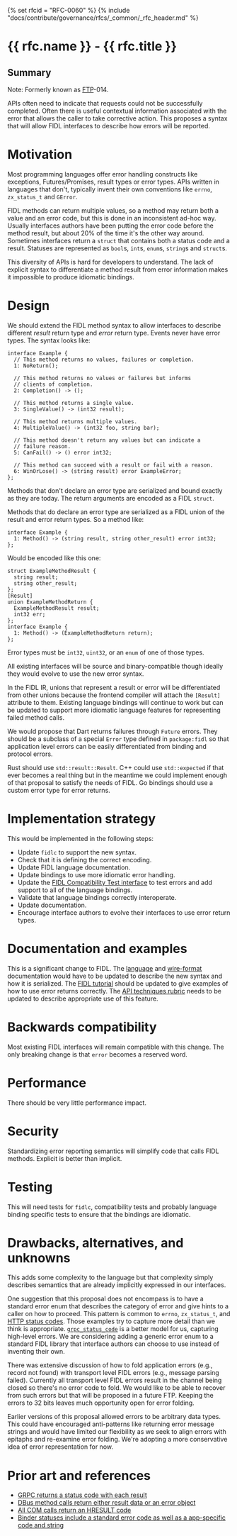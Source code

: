 {% set rfcid = "RFC-0060" %}
{% include "docs/contribute/governance/rfcs/_common/_rfc_header.md" %}
# {{ rfc.name }} - {{ rfc.title }}
<!-- SET the `rfcid` VAR ABOVE. DO NOT EDIT ANYTHING ELSE ABOVE THIS LINE. -->

## Summary

Note: Formerly known as [FTP](../deprecated-ftp-process.md)-014.

APIs often need to indicate that requests could not be successfully completed.
Often there is useful contextual information associated with the error that
allows the caller to take corrective action.
This proposes a syntax that will allow FIDL interfaces to describe how errors
will be reported.

# Motivation

Most programming languages offer error handling constructs like exceptions,
Futures/Promises, result types or error types.
APIs written in languages that don't, typically invent their own conventions
like `errno`, `zx_status_t` and `GError`.

FIDL methods can return multiple values, so a method may return both a value and
an error code, but this is done in an inconsistent ad-hoc way.
Usually interfaces authors have been putting the error code before the method
result, but about 20% of the time it's the other way around.
Sometimes interfaces return a `struct` that contains both a status code and a
result.
Statuses are represented as `bool`s, `int`s, `enum`s, `string`s and `struct`s.

This diversity of APIs is hard for developers to understand.
The lack of explicit syntax to differentiate a method result from error
information makes it impossible to produce idiomatic bindings.

# Design

We should extend the FIDL method syntax to allow interfaces to describe
different *result* return type and *error* return type.
Events never have error types.
The syntax looks like:

```fidl
interface Example {
  // This method returns no values, failures or completion.
  1: NoReturn();

  // This method returns no values or failures but informs
  // clients of completion.
  2: Completion() -> ();

  // This method returns a single value.
  3: SingleValue() -> (int32 result);

  // This method returns multiple values.
  4: MultipleValue() -> (int32 foo, string bar);

  // This method doesn't return any values but can indicate a
  // failure reason.
  5: CanFail() -> () error int32;

  // This method can succeed with a result or fail with a reason.
  6: WinOrLose() -> (string result) error ExampleError;
};
```

Methods that don't declare an error type are serialized and bound exactly as
they are today.
The return arguments are encoded as a FIDL `struct`.

Methods that do declare an error type are serialized as a FIDL union of the
result and error return types.
So a method like:

```fidl
interface Example {
  1: Method() -> (string result, string other_result) error int32;
};
```

Would be encoded like this one:

```fidl
struct ExampleMethodResult {
  string result;
  string other_result;
};
[Result]
union ExampleMethodReturn {
  ExampleMethodResult result;
  int32 err;
};
interface Example {
  1: Method() -> (ExampleMethodReturn return);
};
```

Error types must be `int32`, `uint32`, or an `enum` of one of those types.

All existing interfaces will be source and binary-compatible though ideally
they would evolve to use the new error syntax.

In the FIDL IR, unions that represent a result or error will be differentiated
from other unions because the frontend compiler will attach the `[Result]`
attribute to them.
Existing language bindings will continue to work but can be updated to support
more idiomatic language features for representing failed method calls.

We would propose that Dart returns failures through `Future` errors.
They should be a subclass of a special `Error` type defined in `package:fidl`
so that application level errors can be easily differentiated from binding
and protocol errors.

Rust should use `std::result::Result`.
C++ could use `std::expected` if that ever becomes a real thing but in the
meantime we could implement enough of that proposal to satisfy the needs of
FIDL.
Go bindings should use a custom error type for error returns.

# Implementation strategy

This would be implemented in the following steps:

* Update `fidlc` to support the new syntax.
* Check that it is defining the correct encoding.
* Update FIDL language documentation.
* Update bindings to use more idiomatic error handling.
* Update the [FIDL Compatibility Test interface][testinterface]
  to test errors and add support to all of the language bindings.
* Validate that language bindings correctly interoperate.
* Update documentation.
* Encourage interface authors to evolve their interfaces to use error
  return types.

# Documentation and examples

This is a significant change to FIDL.
The [language] and [wire-format] documentation would have to be updated to
describe the new syntax and how it is serialized.
The [FIDL tutorial][tutorial] should be updated to give examples of how to
use error returns correctly.
The [API techniques rubric][rubric] needs to be updated to describe appropriate use
of this feature.

# Backwards compatibility

Most existing FIDL interfaces will remain compatible with this change.
The only breaking change is that `error` becomes a reserved word.

# Performance

There should be very little performance impact.

# Security

Standardizing error reporting semantics will simplify code that calls FIDL
methods.
Explicit is better than implicit.

# Testing

This will need tests for `fidlc`, compatibility tests and probably language
binding specific tests to ensure that the bindings are idiomatic.

# Drawbacks, alternatives, and unknowns

This adds some complexity to the language but that complexity simply describes
semantics that are already implicitly expressed in our interfaces.

One suggestion that this proposal does not encompass is to have a standard
error enum that describes the category of error and give hints to a caller on
how to proceed.
This pattern is common to `errno`, `zx_status_t`, and [HTTP status
codes][http].
Those examples try to capture more detail than we think is appropriate.
[`grpc_status_code`][grpc_status_code] is a better model for us, capturing
high-level errors.
We are considering adding a generic error enum to a standard FIDL library that
interface authors can choose to use instead of inventing their own.

There was extensive discussion of how to fold application errors (e.g., record
not found) with transport level FIDL errors (e.g., message parsing failed).
Currently all transport level FIDL errors result in the channel being closed so
there's no error code to fold.
We would like to be able to recover from such errors but that will be
proposed in a future FTP.
Keeping the errors to 32 bits leaves much opportunity open for error folding.

Earlier versions of this proposal allowed errors to be arbitrary data types.
This could have encouraged anti-patterns like returning error message strings
and would have limited our flexibility as we seek to align errors with epitaphs
and re-examine error folding.
We're adopting a more conservative idea of error representation for now.

# Prior art and references

* [GRPC returns a status code with each result][grpc]
* [DBus method calls return either result data or an error object][dbus]
* [All COM calls return an HRESULT code][com]
* [Binder statuses include a standard error code as well as a app-specific code
  and string][binder]

<!-- xrefs -->
[binder]: https://android.googlesource.com/platform/frameworks/native/+/1651ced/include/binder/Status.h
[com]: https://docs.microsoft.com/en-us/windows/desktop/learnwin32/error-handling-in-com
[dbus]: https://dbus.freedesktop.org/doc/dbus-tutorial.html#callprocedure
[grpc]: https://grpc.io/docs/guides/error.html
[http]: https://tools.ietf.org/html/rfc1945#section-9
[language]: /docs/reference/fidl/language/language.md
[rubric]: /docs/concepts/api/fidl.md
[testinterface]: /src/tests/fidl/compatibility/compatibility_service.test.fidl
[tutorial]: /docs/development/languages/fidl/tutorials/overview.md
[wire-format]: /docs/reference/fidl/language/wire-format/README.md
[grpc_status_code]: https://github.com/grpc/grpc/blob/HEAD/include/grpc/impl/codegen/status.h#L26

